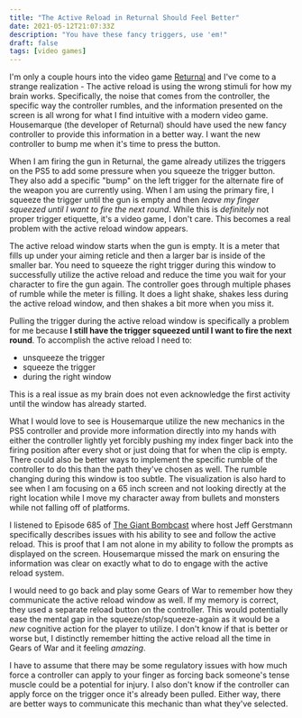 ```yaml
---
title: "The Active Reload in Returnal Should Feel Better"
date: 2021-05-12T21:07:33Z
description: "You have these fancy triggers, use 'em!"
draft: false
tags: [video games]
---
```


I'm only a couple hours into the video game [Returnal](https://en.wikipedia.org/wiki/Returnal_(video_game)) and I've come to a strange realization - The active reload is using the wrong stimuli for how my brain works. Specifically, the noise that comes from the controller, the specific way the controller rumbles, and the information presented on the screen is all wrong for what I find intuitive with a modern video game. Housemarque (the developer of Returnal) should have used the new fancy controller to provide this information in a better way. I want the new controller to bump me when it's time to press the button.

When I am firing the gun in Returnal, the game already utilizes the triggers on the PS5 to add some pressure when you squeeze the trigger button. They also add a specific "bump" on the left trigger for the alternate fire of the weapon you are currently using. When I am using the primary fire, I squeeze the trigger until the gun is empty and then _leave my finger squeezed until I want to fire the next round_. While this is _definitely_ not proper trigger etiquette, it's a video game, I don't care. This becomes a real problem with the active reload window appears.

The active reload window starts when the gun is empty. It is a meter that fills up under your aiming reticle and then a larger bar is inside of the smaller bar. You need to squeeze the right trigger during this window to successfully utilize the active reload and reduce the time you wait for your character to fire the gun again. The controller goes through multiple phases of rumble while the meter is filling. It does a light shake, shakes less during the active reload window, and then shakes a bit more when you miss it.

Pulling the trigger during the active reload window is specifically a problem for me because **I still have the trigger squeezed until I want to fire the next round**. To accomplish the active reload I need to:

- unsqueeze the trigger
- squeeze the trigger
- during the right window

This is a real issue as my brain does not even acknowledge the first activity until the window has already started.

What I would love to see is Housemarque utilize the new mechanics in the PS5 controller and provide more information directly into my hands with either the controller lightly yet forcibly pushing my index finger back into the firing position after every shot or just doing that for when the clip is empty. There could also be better ways to implement the specific rumble of the controller to do this than the path they've chosen as well. The rumble changing during this window is too subtle. The visualization is also hard to see when I am focusing on a 65 inch screen and not looking directly at the right location while I move my character away from bullets and monsters while not falling off of platforms.

I listened to Episode 685 of [The Giant Bombcast](https://www.giantbomb.com/shows/685-i-did-it-for-the-grookey/2970-21085/) where host Jeff Gerstmann specifically describes issues with his ability to see and follow the active reload. This is proof that I am not alone in my ability to follow the prompts as displayed on the screen. Housemarque missed the mark on ensuring the information was clear on exactly what to do to engage with the active reload system.

I would need to go back and play some Gears of War to remember how they communicate the active reload window as well. If my memory is correct, they used a separate reload button on the controller. This would potentially ease the mental gap in the squeeze/stop/squeeze-again as it would be a _new_ cognitive action for the player to utilize. I don't know if that is better or worse but, I distinctly remember hitting the active reload all the time in Gears of War and it feeling _amazing_.

I have to assume that there may be some regulatory issues with how much force a controller can apply to your finger as forcing back someone's tense muscle could be a potential for injury. I also don't know if the controller can apply force on the trigger once it's already been pulled. Either way, there are better ways to communicate this mechanic than what they've selected.
